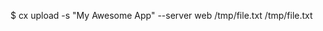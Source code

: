 <!-- layout:code post: upload_example -->


$ cx upload -s "My Awesome App" --server web /tmp/file.txt /tmp/file.txt
